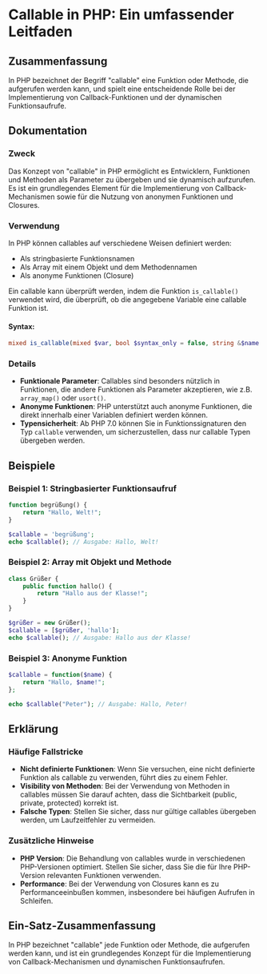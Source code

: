 <!--
Meta Description: # Callable in PHP: Ein umfassender Leitfaden ## Zusammenfassung In PHP bezeichnet der Begriff "callable" eine Funktion oder Methode, die aufgerufen we...
Meta Keywords: callable, php, die, funktionen, und
-->

# Callable in PHP: Ein umfassender Leitfaden

## Zusammenfassung
In PHP bezeichnet der Begriff "callable" eine Funktion oder Methode, die aufgerufen werden kann, und spielt eine entscheidende Rolle bei der Implementierung von Callback-Funktionen und der dynamischen Funktionsaufrufe.

## Dokumentation
### Zweck
Das Konzept von "callable" in PHP ermöglicht es Entwicklern, Funktionen und Methoden als Parameter zu übergeben und sie dynamisch aufzurufen. Es ist ein grundlegendes Element für die Implementierung von Callback-Mechanismen sowie für die Nutzung von anonymen Funktionen und Closures.

### Verwendung
In PHP können callables auf verschiedene Weisen definiert werden:
- Als stringbasierte Funktionsnamen
- Als Array mit einem Objekt und dem Methodennamen
- Als anonyme Funktionen (Closure)

Ein callable kann überprüft werden, indem die Funktion `is_callable()` verwendet wird, die überprüft, ob die angegebene Variable eine callable Funktion ist.

#### Syntax:
```php
mixed is_callable(mixed $var, bool $syntax_only = false, string &$name = null)
```

### Details
- **Funktionale Parameter**: Callables sind besonders nützlich in Funktionen, die andere Funktionen als Parameter akzeptieren, wie z.B. `array_map()` oder `usort()`.
- **Anonyme Funktionen**: PHP unterstützt auch anonyme Funktionen, die direkt innerhalb einer Variablen definiert werden können.
- **Typensicherheit**: Ab PHP 7.0 können Sie in Funktionssignaturen den Typ `callable` verwenden, um sicherzustellen, dass nur callable Typen übergeben werden.

## Beispiele
### Beispiel 1: Stringbasierter Funktionsaufruf
```php
function begrüßung() {
    return "Hallo, Welt!";
}

$callable = 'begrüßung';
echo $callable(); // Ausgabe: Hallo, Welt!
```

### Beispiel 2: Array mit Objekt und Methode
```php
class Grüßer {
    public function hallo() {
        return "Hallo aus der Klasse!";
    }
}

$grüßer = new Grüßer();
$callable = [$grüßer, 'hallo'];
echo $callable(); // Ausgabe: Hallo aus der Klasse!
```

### Beispiel 3: Anonyme Funktion
```php
$callable = function($name) {
    return "Hallo, $name!";
};

echo $callable("Peter"); // Ausgabe: Hallo, Peter!
```

## Erklärung
### Häufige Fallstricke
- **Nicht definierte Funktionen**: Wenn Sie versuchen, eine nicht definierte Funktion als callable zu verwenden, führt dies zu einem Fehler.
- **Visibility von Methoden**: Bei der Verwendung von Methoden in callables müssen Sie darauf achten, dass die Sichtbarkeit (public, private, protected) korrekt ist.
- **Falsche Typen**: Stellen Sie sicher, dass nur gültige callables übergeben werden, um Laufzeitfehler zu vermeiden.

### Zusätzliche Hinweise
- **PHP Version**: Die Behandlung von callables wurde in verschiedenen PHP-Versionen optimiert. Stellen Sie sicher, dass Sie die für Ihre PHP-Version relevanten Funktionen verwenden.
- **Performance**: Bei der Verwendung von Closures kann es zu Performanceeinbußen kommen, insbesondere bei häufigen Aufrufen in Schleifen.

## Ein-Satz-Zusammenfassung
In PHP bezeichnet "callable" jede Funktion oder Methode, die aufgerufen werden kann, und ist ein grundlegendes Konzept für die Implementierung von Callback-Mechanismen und dynamischen Funktionsaufrufen.